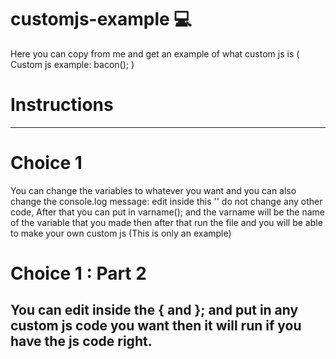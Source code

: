 # customjs-example 💻
Here you can copy from me and get an example of what custom js is ( Custom js example: bacon(); )
# Instructions
------------------------------------------------------------------------------------------------------------------------------------------
# Choice 1
You can change the variables to whatever you want and you can also
change the console.log message: edit inside this '' do not change 
any other code, After that you can put in varname(); and the varname
will be the name of the variable that you made then after that run the file
and you will be able to make your own custom js (This is only an example)
# Choice 1 : Part 2 
You can edit inside the { and }; and put in any custom js code you want
then it will run if you have the js code right.
------------------------------------------------------------------------------------------------------------------------------------------
